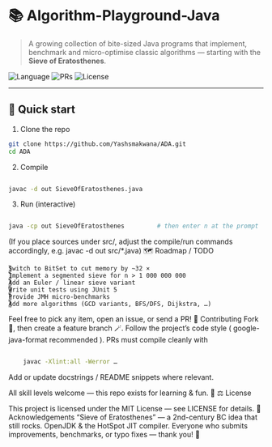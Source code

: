 # 📚 Algorithm-Playground-Java
> A growing collection of bite-sized Java programs that implement, benchmark and micro-optimise classic algorithms — starting with the **Sieve of Eratosthenes**.

![Language](https://img.shields.io/badge/Java-17%2B-blue?logo=java)
![PRs](https://img.shields.io/badge/PRs-welcome-brightgreen.svg)
![License](https://img.shields.io/badge/license-MIT-lightgrey.svg)

---

## 🚀 Quick start

1. Clone the repo

```bash
git clone https://github.com/Yashsmakwana/ADA.git
cd ADA
```
2. Compile

```bash

javac -d out SieveOfEratosthenes.java
```
3. Run (interactive)

```bash

java -cp out SieveOfEratosthenes         # then enter n at the prompt
```
(If you place sources under src/, adjust the compile/run commands accordingly, e.g. javac -d out src/*.java)
🗺️ Roadmap / TODO
    
    ⃣Switch to BitSet to cut memory by ~32 ×
    ⃣Implement a segmented sieve for n > 1 000 000 000
    ⃣Add an Euler / linear sieve variant
    ⃣Write unit tests using JUnit 5
    ⃣Provide JMH micro-benchmarks
    ⃣Add more algorithms (GCD variants, BFS/DFS, Dijkstra, …)

Feel free to pick any item, open an issue, or send a PR!
🤝 Contributing
    Fork 📌, then create a feature branch 🪄.
    Follow the project’s code style ( google-java-format recommended ).
    PRs must compile cleanly with
```bash

    javac -Xlint:all -Werror …
```
Add or update docstrings / README snippets where relevant.

All skill levels welcome — this repo exists for learning & fun. 🎈
⚖️ License

This project is licensed under the MIT License — see LICENSE for details.
🙏 Acknowledgements
“Sieve of Eratosthenes” — a 2nd-century BC idea that still rocks.
OpenJDK & the HotSpot JIT compiler.
Everyone who submits improvements, benchmarks, or typo fixes — thank you! 🎉
